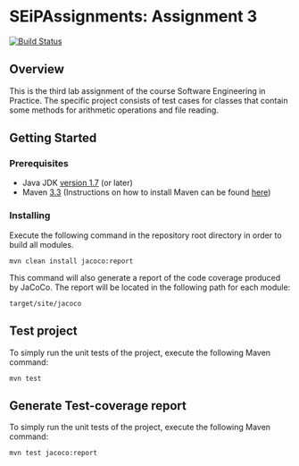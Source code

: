 # SEiPAssignments: Assignment 3
[![Build Status](https://travis-ci.com/MariaGkoulta/SEiPAssignments.svg?token=KpHRL7BnsX1xF4zhpsMT&branch=master)](https://travis-ci.com/MariaGkoulta/SEiPAssignments)

## Overview
This is the third lab assignment of the course Software Engineering in Practice.
The specific project consists of test cases for classes that contain some methods for arithmetic operations and file reading.

## Getting Started

### Prerequisites
- Java JDK [version 1.7](http://www.oracle.com/technetwork/java/javase/downloads/jdk8-downloads-2133151.html) (or later)
- Maven [3.3](https://maven.apache.org/)
(Instructions on how to install Maven can be found [here](https://maven.apache.org/))

### Installing
Execute the following command in the repository root directory in order to build all modules. 
```
mvn clean install jacoco:report
```
This command will also generate a report of the code coverage produced by JaCoCo. The report will be located in the following path for each module:
```
target/site/jacoco
```

## Test project
To simply run the unit tests of the project, execute the following Maven command: 
```
mvn test
```

## Generate Test-coverage report
To simply run the unit tests of the project, execute the following Maven command: 
```
mvn test jacoco:report
```
